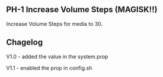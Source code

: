 ## PH-1 Increase Volume Steps (MAGISK!!)
Increase Volume Steps for media to 30.

## Chagelog
V1.0 - added the value in the system.prop

V1.1 - enabled the prop in config.sh